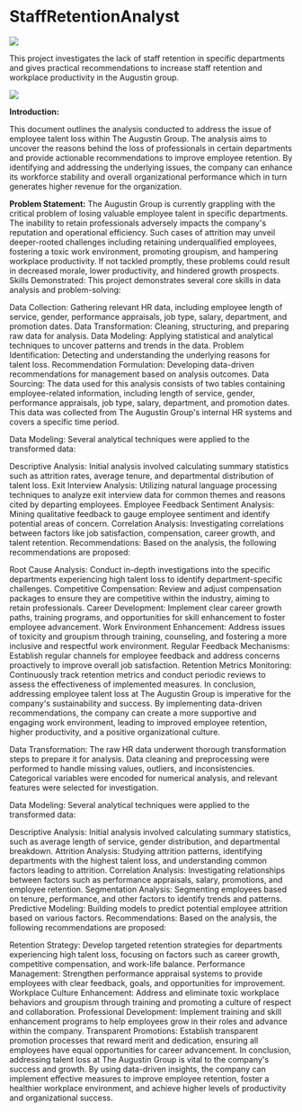 # StaffRetentionAnalyst




![](SalaryAnalysis.png)

This project investigates the lack of staff retention in specific departments and gives practical recommendations to increase staff retention and workplace productivity in the Augustin group.

![](FrontPage.png)

**Introduction:**

This document outlines the analysis conducted to address the issue of employee talent loss within The Augustin Group. The analysis aims to uncover the reasons behind the loss of professionals in certain departments and provide actionable recommendations to improve employee retention. By identifying and addressing the underlying issues, the company can enhance its workforce stability and overall organizational performance which in turn generates higher revenue for the organization.

**Problem Statement:**
The Augustin Group is currently grappling with the critical problem of losing valuable employee talent in specific departments. The inability to retain professionals adversely impacts the company's reputation and operational efficiency. Such cases of attrition may unveil deeper-rooted challenges including retaining underqualified employees, fostering a toxic work environment, promoting groupism, and hampering workplace productivity. If not tackled promptly, these problems could result in decreased morale, lower productivity, and hindered growth prospects.
Skills Demonstrated:
This project demonstrates several core skills in data analysis and problem-solving:

Data Collection: Gathering relevant HR data, including employee length of service, gender, performance appraisals, job type, salary, department, and promotion dates.
Data Transformation: Cleaning, structuring, and preparing raw data for analysis.
Data Modeling: Applying statistical and analytical techniques to uncover patterns and trends in the data.
Problem Identification: Detecting and understanding the underlying reasons for talent loss.
Recommendation Formulation: Developing data-driven recommendations for management based on analysis outcomes.
Data Sourcing:
The data used for this analysis consists of two tables containing employee-related information, including length of service, gender, performance appraisals, job type, salary, department, and promotion dates. This data was collected from The Augustin Group's internal HR systems and covers a specific time period.

Data Modeling:
Several analytical techniques were applied to the transformed data:

Descriptive Analysis: Initial analysis involved calculating summary statistics such as attrition rates, average tenure, and departmental distribution of talent loss.
Exit Interview Analysis: Utilizing natural language processing techniques to analyze exit interview data for common themes and reasons cited by departing employees.
Employee Feedback Sentiment Analysis: Mining qualitative feedback to gauge employee sentiment and identify potential areas of concern.
Correlation Analysis: Investigating correlations between factors like job satisfaction, compensation, career growth, and talent retention.
Recommendations:
Based on the analysis, the following recommendations are proposed:

Root Cause Analysis: Conduct in-depth investigations into the specific departments experiencing high talent loss to identify department-specific challenges.
Competitive Compensation: Review and adjust compensation packages to ensure they are competitive within the industry, aiming to retain professionals.
Career Development: Implement clear career growth paths, training programs, and opportunities for skill enhancement to foster employee advancement.
Work Environment Enhancement: Address issues of toxicity and groupism through training, counseling, and fostering a more inclusive and respectful work environment.
Regular Feedback Mechanisms: Establish regular channels for employee feedback and address concerns proactively to improve overall job satisfaction.
Retention Metrics Monitoring: Continuously track retention metrics and conduct periodic reviews to assess the effectiveness of implemented measures.
In conclusion, addressing employee talent loss at The Augustin Group is imperative for the company's sustainability and success. By implementing data-driven recommendations, the company can create a more supportive and engaging work environment, leading to improved employee retention, higher productivity, and a positive organizational culture.



Data Transformation:
The raw HR data underwent thorough transformation steps to prepare it for analysis. Data cleaning and preprocessing were performed to handle missing values, outliers, and inconsistencies. Categorical variables were encoded for numerical analysis, and relevant features were selected for investigation.

Data Modeling:
Several analytical techniques were applied to the transformed data:

Descriptive Analysis: Initial analysis involved calculating summary statistics, such as average length of service, gender distribution, and departmental breakdown.
Attrition Analysis: Studying attrition patterns, identifying departments with the highest talent loss, and understanding common factors leading to attrition.
Correlation Analysis: Investigating relationships between factors such as performance appraisals, salary, promotions, and employee retention.
Segmentation Analysis: Segmenting employees based on tenure, performance, and other factors to identify trends and patterns.
Predictive Modeling: Building models to predict potential employee attrition based on various factors.
Recommendations:
Based on the analysis, the following recommendations are proposed:

Retention Strategy: Develop targeted retention strategies for departments experiencing high talent loss, focusing on factors such as career growth, competitive compensation, and work-life balance.
Performance Management: Strengthen performance appraisal systems to provide employees with clear feedback, goals, and opportunities for improvement.
Workplace Culture Enhancement: Address and eliminate toxic workplace behaviors and groupism through training and promoting a culture of respect and collaboration.
Professional Development: Implement training and skill enhancement programs to help employees grow in their roles and advance within the company.
Transparent Promotions: Establish transparent promotion processes that reward merit and dedication, ensuring all employees have equal opportunities for career advancement.
In conclusion, addressing talent loss at The Augustin Group is vital to the company's success and growth. By using data-driven insights, the company can implement effective measures to improve employee retention, foster a healthier workplace environment, and achieve higher levels of productivity and organizational success.







